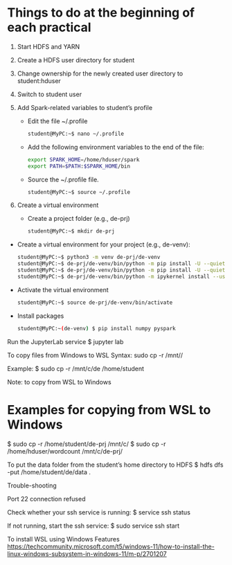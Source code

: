 # Things to do at the beginning of each practical


1. Start HDFS and YARN

2. Create a HDFS user directory for student

3. Change ownership for the newly created user directory to student:hduser

4. Switch to student user

5. Add Spark-related variables to student’s profile
 
   * Edit the file ~/.profile
     ~~~bash
     student@MyPC:~$ nano ~/.profile
     ~~~
   * Add the following environment variables to the end of the file:
     ~~~bash
     export SPARK_HOME=/home/hduser/spark
     export PATH=$PATH:$SPARK_HOME/bin
     ~~~
   * Source the ~/.profile file.
     ~~~bash
     student@MyPC:~$ source ~/.profile
     ~~~

6. Create a virtual environment

   * Create a project folder (e.g., de-prj)
     ~~~bash
     student@MyPC:~$ mkdir de-prj
     ~~~
  * Create a virtual environment for your project (e.g., de-venv):
     ~~~bash
     student@MyPC:~$ python3 -m venv de-prj/de-venv
     student@MyPC:~$ de-prj/de-venv/bin/python -m pip install -U --quiet pip wheel setuptools 
     student@MyPC:~$ de-prj/de-venv/bin/python -m pip install -U --quiet ipykernel
     student@MyPC:~$ de-prj/de-venv/bin/python -m ipykernel install --user --name "de-venv" --display-name  "de-venv"
     ~~~
   * Activate the virtual environment
     ~~~bash
     student@MyPC:~$ source de-prj/de-venv/bin/activate
     ~~~
   * Install packages
     ~~~bash
     student@MyPC:~(de-venv) $ pip install numpy pyspark
     ~~~




Run the JupyterLab service
$ jupyter lab


To copy files from Windows to WSL
Syntax: sudo cp -r /mnt/<source drive>/<source path in Windows> <destination path in Ubuntu>

Example:
$ sudo cp -r /mnt/c/de /home/student

Note: to copy from WSL to Windows
# Examples for copying from WSL to Windows
$ sudo cp -r /home/student/de-prj /mnt/c/
$ sudo cp -r /home/hduser/wordcount /mnt/c/de-prj/


To put the data folder from the student’s home directory to HDFS
$ hdfs dfs -put /home/student/de/data .


Trouble-shooting

Port 22 connection refused

Check whether your ssh service is running:
$ service ssh status

If not running, start the ssh service:
$ sudo service ssh start

To install WSL using Windows Features
https://techcommunity.microsoft.com/t5/windows-11/how-to-install-the-linux-windows-subsystem-in-windows-11/m-p/2701207

